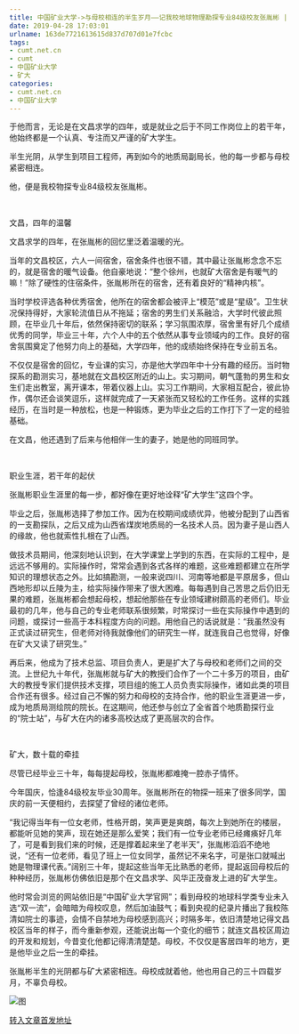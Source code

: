 ```yaml
---
title: 中国矿业大学->与母校相连的半生岁月——记我校地球物理勘探专业84级校友张胤彬 | cumt.net.cn
date: 2019-04-28 17:03:01
urlname: 163de7721613615d837d707d01e7fcbc
tags: 
- cumt.net.cn
- cumt
- 中国矿业大学
- 矿大
categories:
- cumt.net.cn
- 中国矿业大学
---
```


于他而言，无论是在文昌求学的四年，或是就业之后于不同工作岗位上的若干年，他始终都是一个认真、专注而又严谨的矿大学生。

半生光阴，从学生到项目工程师，再到如今的地质局副局长，他的每一步都与母校紧密相连。

他，便是我校物探专业84级校友张胤彬。

  

文昌，四年的温馨

文昌求学的四年，在张胤彬的回忆里泛着温暖的光。

当年的文昌校区，六人一间宿舍，宿舍条件也很不错，其中最让张胤彬念念不忘的，就是宿舍的暖气设备。他自豪地说：“整个徐州，也就矿大宿舍是有暖气的嘛！”除了硬性的住宿条件，张胤彬所在的宿舍，还有着良好的“精神内核”。

当时学校评选各种优秀宿舍，他所在的宿舍都会被评上“模范”或是“星级”。卫生状况保持得好，大家轮流值日从不拖延；宿舍的男生们关系融洽，大学时代彼此照顾，在毕业几十年后，依然保持密切的联系；学习氛围浓厚，宿舍里有好几个成绩优秀的同学，毕业三十年，六个人中的五个依然从事专业领域内的工作。良好的宿舍氛围奠定了他努力向上的基础，大学四年，他的成绩始终保持在专业前五名。

不仅仅是宿舍的回忆，专业课的实习，亦是他大学四年中十分有趣的经历。当时物探系的勘测实习，基地就在文昌校区附近的山上。实习期间，朝气蓬勃的男生和女生们走出教室，离开课本，带着仪器上山。实习工作期间，大家相互配合，彼此协作，偶尔还会谈笑逗乐，这样就完成了一天紧张而又轻松的工作任务。这样的实践经历，在当时是一种放松，也是一种锻炼，更为毕业之后的工作打下了一定的经验基础。

在文昌，他还遇到了后来与他相伴一生的妻子，她是他的同班同学。

  

职业生涯，若干年的起伏

张胤彬职业生涯里的每一步，都好像在更好地诠释“矿大学生”这四个字。

毕业之后，张胤彬选择了参加工作。因为在校期间成绩优异，他被分配到了山西省的一支勘探队，之后又成为山西省煤炭地质局的一名技术人员。因为妻子是山西人的缘故，他也就索性扎根在了山西。

做技术员期间，他深刻地认识到，在大学课堂上学到的东西，在实际的工程中，是远远不够用的。实际操作时，常常会遇到各式各样的难题，这些难题都建立在所学知识的理想状态之外。比如搞勘测，一般来说四川、河南等地都是平原居多，但山西地形却以丘陵为主，给实际操作带来了很大困难。每每遇到自己苦思之后仍旧无果的难题，张胤彬都会想起母校，想起他那些在专业领域建树颇高的老师们。毕业最初的几年，他与自己的专业老师联系很频繁，时常探讨一些在实际操作中遇到的问题，或探讨一些高于本科程度方向的问题。用他自己的话说就是：“我虽然没有正式读过研究生，但老师对待我就像他们的研究生一样，就连我自己也觉得，好像在矿大又读了研究生。”

再后来，他成为了技术总监、项目负责人，更是扩大了与母校和老师们之间的交流。上世纪九十年代，张胤彬就与矿大的教授们合作了一个二十多万的项目，由矿大的教授专家们提供技术支撑，项目组的施工人员负责实际操作，诸如此类的项目合作还有很多。经过自己不懈的努力和母校的支持合作，他的职业生涯更进一步，成为地质局测绘院的院长。在这期间，他还参与创立了全省首个地质勘探行业的“院士站”，与矿大在内的诸多高校达成了更高层次的合作。

  

矿大，数十载的牵挂

尽管已经毕业三十年，每每提起母校，张胤彬都难掩一腔赤子情怀。

今年国庆，恰逢84级校友毕业30周年。张胤彬所在的物探一班来了很多同学，国庆的前一天便相约，去探望了曾经的诸位老师。

“我记得当年有一位女老师，性格开朗，笑声更是爽朗，每次上到她所在的楼层，都能听见她的笑声，现在她还是那么爱笑；我们有一位专业老师已经瘫痪好几年了，可是看到我们来的时候，还是撑着起来坐了老半天”，张胤彬滔滔不绝地说，“还有一位老师，看见了班上一位女同学，虽然记不来名字，可是张口就喊出她是物理课代表。”阔别三十年，提起这些当年无比熟悉的老师，提起返回母校后的种种经历，张胤彬仿佛依旧是那个在文昌求学、风华正茂奋发上进的矿大学生。

他时常会浏览的网站依旧是“中国矿业大学官网”；看到母校的地球科学类专业未入选“双一流”，会暗暗为母校叹息，然后加油鼓气；看到央视的纪录片播出了我校陈清如院士的事迹，会情不自禁地为母校感到高兴；时隔多年，依旧清楚地记得文昌校区当年的样子，而今重新参观，还能说出每一个变化的细节；就连文昌校区周边的开发和规划，今昔变化他都记得清清楚楚。母校，不仅仅是客居四年的地方，更是他毕业之后一生的牵挂。

张胤彬半生的光阴都与矿大紧密相连。母校成就着他，他也用自己的三十四载岁月，不辜负母校。

![图](http://xwzx.cumt.edu.cn/_upload/article/images/ae/6a/222013f4435d8448e2d62b11524f/3daf8e84-3a50-4a90-8ed8-38e7d94e1b2c.jpg)

[转入文章首发地址](http://xwzx.cumt.edu.cn/cd/51/c521a511313/page.htm)